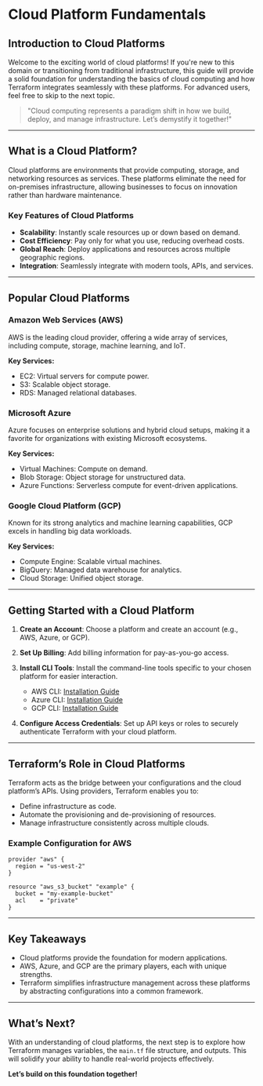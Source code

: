 # Cloud Platform Fundamentals

## Introduction to Cloud Platforms

Welcome to the exciting world of cloud platforms! If you're new to this domain or transitioning from traditional infrastructure, this guide will provide a solid foundation for understanding the basics of cloud computing and how Terraform integrates seamlessly with these platforms. For advanced users, feel free to skip to the next topic.

> "Cloud computing represents a paradigm shift in how we build, deploy, and manage infrastructure. Let’s demystify it together!"

---

## What is a Cloud Platform?
Cloud platforms are environments that provide computing, storage, and networking resources as services. These platforms eliminate the need for on-premises infrastructure, allowing businesses to focus on innovation rather than hardware maintenance.

### Key Features of Cloud Platforms
- **Scalability**: Instantly scale resources up or down based on demand.
- **Cost Efficiency**: Pay only for what you use, reducing overhead costs.
- **Global Reach**: Deploy applications and resources across multiple geographic regions.
- **Integration**: Seamlessly integrate with modern tools, APIs, and services.

---

## Popular Cloud Platforms

### Amazon Web Services (AWS)
AWS is the leading cloud provider, offering a wide array of services, including compute, storage, machine learning, and IoT.

**Key Services:**
- EC2: Virtual servers for compute power.
- S3: Scalable object storage.
- RDS: Managed relational databases.

### Microsoft Azure
Azure focuses on enterprise solutions and hybrid cloud setups, making it a favorite for organizations with existing Microsoft ecosystems.

**Key Services:**
- Virtual Machines: Compute on demand.
- Blob Storage: Object storage for unstructured data.
- Azure Functions: Serverless compute for event-driven applications.

### Google Cloud Platform (GCP)
Known for its strong analytics and machine learning capabilities, GCP excels in handling big data workloads.

**Key Services:**
- Compute Engine: Scalable virtual machines.
- BigQuery: Managed data warehouse for analytics.
- Cloud Storage: Unified object storage.

---

## Getting Started with a Cloud Platform
1. **Create an Account**: Choose a platform and create an account (e.g., AWS, Azure, or GCP).
2. **Set Up Billing**: Add billing information for pay-as-you-go access.
3. **Install CLI Tools**: Install the command-line tools specific to your chosen platform for easier interaction.
   - AWS CLI: [Installation Guide](https://docs.aws.amazon.com/cli/latest/userguide/install-cliv2.html)
   - Azure CLI: [Installation Guide](https://learn.microsoft.com/en-us/cli/azure/install-azure-cli)
   - GCP CLI: [Installation Guide](https://cloud.google.com/sdk/docs/install)

4. **Configure Access Credentials**: Set up API keys or roles to securely authenticate Terraform with your cloud platform.

---

## Terraform’s Role in Cloud Platforms
Terraform acts as the bridge between your configurations and the cloud platform’s APIs. Using providers, Terraform enables you to:
- Define infrastructure as code.
- Automate the provisioning and de-provisioning of resources.
- Manage infrastructure consistently across multiple clouds.

### Example Configuration for AWS
```hcl
provider "aws" {
  region = "us-west-2"
}

resource "aws_s3_bucket" "example" {
  bucket = "my-example-bucket"
  acl    = "private"
}
```
---

## Key Takeaways
- Cloud platforms provide the foundation for modern applications.
- AWS, Azure, and GCP are the primary players, each with unique strengths.
- Terraform simplifies infrastructure management across these platforms by abstracting configurations into a common framework.

---

## What’s Next?
With an understanding of cloud platforms, the next step is to explore how Terraform manages variables, the `main.tf` file structure, and outputs. This will solidify your ability to handle real-world projects effectively.

**Let’s build on this foundation together!**
